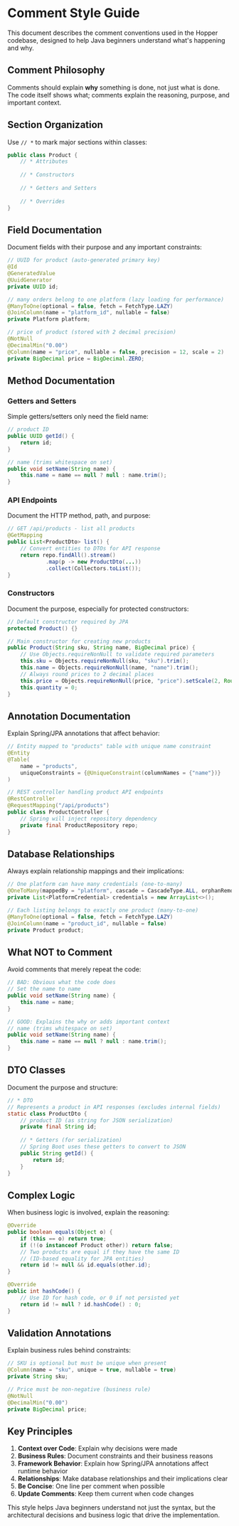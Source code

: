 # Comment Style Guide

This document describes the comment conventions used in the Hopper codebase, designed to help Java beginners understand what's happening and why.

## Comment Philosophy

Comments should explain **why** something is done, not just what is done. The code itself shows what; comments explain the reasoning, purpose, and important context.

## Section Organization

Use `// *` to mark major sections within classes:

```java
public class Product {
    // * Attributes
    
    // * Constructors
    
    // * Getters and Setters
    
    // * Overrides
}
```

## Field Documentation

Document fields with their purpose and any important constraints:

```java
// UUID for product (auto-generated primary key)
@Id
@GeneratedValue
@UuidGenerator
private UUID id;

// many orders belong to one platform (lazy loading for performance)
@ManyToOne(optional = false, fetch = FetchType.LAZY)
@JoinColumn(name = "platform_id", nullable = false)
private Platform platform;

// price of product (stored with 2 decimal precision)
@NotNull
@DecimalMin("0.00")
@Column(name = "price", nullable = false, precision = 12, scale = 2)
private BigDecimal price = BigDecimal.ZERO;
```

## Method Documentation

### Getters and Setters
Simple getters/setters only need the field name:

```java
// product ID
public UUID getId() {
    return id;
}

// name (trims whitespace on set)
public void setName(String name) {
    this.name = name == null ? null : name.trim();
}
```

### API Endpoints
Document the HTTP method, path, and purpose:

```java
// GET /api/products - list all products
@GetMapping
public List<ProductDto> list() {
    // Convert entities to DTOs for API response
    return repo.findAll().stream()
            .map(p -> new ProductDto(...))
            .collect(Collectors.toList());
}
```

### Constructors
Document the purpose, especially for protected constructors:

```java
// Default constructor required by JPA
protected Product() {}

// Main constructor for creating new products
public Product(String sku, String name, BigDecimal price) {
    // Use Objects.requireNonNull to validate required parameters
    this.sku = Objects.requireNonNull(sku, "sku").trim();
    this.name = Objects.requireNonNull(name, "name").trim();
    // Always round prices to 2 decimal places
    this.price = Objects.requireNonNull(price, "price").setScale(2, RoundingMode.HALF_UP);
    this.quantity = 0;
}
```

## Annotation Documentation

Explain Spring/JPA annotations that affect behavior:

```java
// Entity mapped to "products" table with unique name constraint
@Entity
@Table(
    name = "products", 
    uniqueConstraints = {@UniqueConstraint(columnNames = {"name"})}
)

// REST controller handling product API endpoints
@RestController
@RequestMapping("/api/products")
public class ProductController {
    // Spring will inject repository dependency
    private final ProductRepository repo;
}
```

## Database Relationships

Always explain relationship mappings and their implications:

```java
// One platform can have many credentials (one-to-many)
@OneToMany(mappedBy = "platform", cascade = CascadeType.ALL, orphanRemoval = true)
private List<PlatformCredential> credentials = new ArrayList<>();

// Each listing belongs to exactly one product (many-to-one)
@ManyToOne(optional = false, fetch = FetchType.LAZY)
@JoinColumn(name = "product_id", nullable = false)
private Product product;
```

## What NOT to Comment

Avoid comments that merely repeat the code:

```java
// BAD: Obvious what the code does
// Set the name to name
public void setName(String name) {
    this.name = name;
}

// GOOD: Explains the why or adds important context  
// name (trims whitespace on set)
public void setName(String name) {
    this.name = name == null ? null : name.trim();
}
```

## DTO Classes

Document the purpose and structure:

```java
// * DTO
// Represents a product in API responses (excludes internal fields)
static class ProductDto {
    // product ID (as string for JSON serialization)
    private final String id;
    
    // * Getters (for serialization)
    // Spring Boot uses these getters to convert to JSON
    public String getId() {
        return id;
    }
}
```

## Complex Logic

When business logic is involved, explain the reasoning:

```java
@Override
public boolean equals(Object o) {
    if (this == o) return true;
    if (!(o instanceof Product other)) return false;
    // Two products are equal if they have the same ID
    // (ID-based equality for JPA entities)
    return id != null && id.equals(other.id);
}

@Override
public int hashCode() {
    // Use ID for hash code, or 0 if not persisted yet
    return id != null ? id.hashCode() : 0;
}
```

## Validation Annotations

Explain business rules behind constraints:

```java
// SKU is optional but must be unique when present
@Column(name = "sku", unique = true, nullable = true)
private String sku;

// Price must be non-negative (business rule)
@NotNull
@DecimalMin("0.00")
private BigDecimal price;
```

## Key Principles

1. **Context over Code**: Explain why decisions were made
2. **Business Rules**: Document constraints and their business reasons  
3. **Framework Behavior**: Explain how Spring/JPA annotations affect runtime behavior
4. **Relationships**: Make database relationships and their implications clear
5. **Be Concise**: One line per comment when possible
6. **Update Comments**: Keep them current when code changes

This style helps Java beginners understand not just the syntax, but the architectural decisions and business logic that drive the implementation.